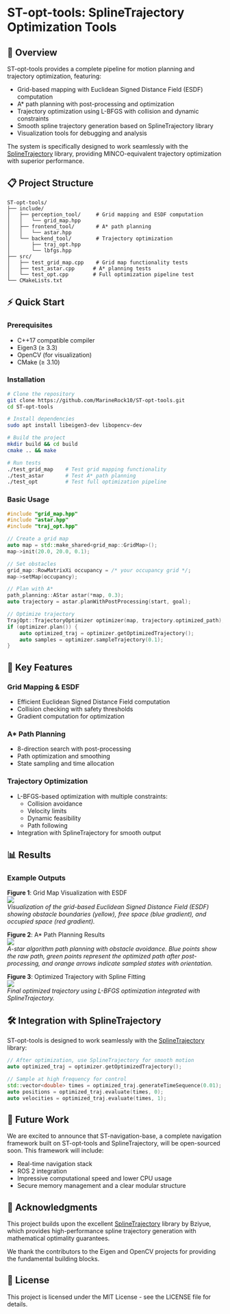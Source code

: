 # ST-opt-tools: SplineTrajectory Optimization Tools

## 🚀 Overview

ST-opt-tools provides a complete pipeline for motion planning and trajectory optimization, featuring:

- Grid-based mapping with Euclidean Signed Distance Field (ESDF) computation
- A* path planning with post-processing and optimization  
- Trajectory optimization using L-BFGS with collision and dynamic constraints
- Smooth spline trajectory generation based on SplineTrajectory library
- Visualization tools for debugging and analysis

The system is specifically designed to work seamlessly with the [SplineTrajectory](https://github.com/Bziyue/SplineTrajectory) library, providing MINCO-equivalent trajectory optimization with superior performance.

## 📋 Project Structure

```
ST-opt-tools/
├── include/
│   ├── perception_tool/     # Grid mapping and ESDF computation
│   │   └── grid_map.hpp
│   ├── frontend_tool/       # A* path planning
│   │   └── astar.hpp
│   └── backend_tool/        # Trajectory optimization
│       ├── traj_opt.hpp
│       └── lbfgs.hpp
├── src/
│   ├── test_grid_map.cpp    # Grid map functionality tests
│   ├── test_astar.cpp      # A* planning tests
│   └── test_opt.cpp        # Full optimization pipeline test
└── CMakeLists.txt
```

## ⚡ Quick Start

### Prerequisites

- C++17 compatible compiler
- Eigen3 (≥ 3.3)
- OpenCV (for visualization)
- CMake (≥ 3.10)

### Installation

```bash
# Clone the repository
git clone https://github.com/MarineRock10/ST-opt-tools.git
cd ST-opt-tools

# Install dependencies
sudo apt install libeigen3-dev libopencv-dev

# Build the project
mkdir build && cd build
cmake .. && make

# Run tests
./test_grid_map    # Test grid mapping functionality
./test_astar       # Test A* path planning  
./test_opt         # Test full optimization pipeline
```

### Basic Usage

```cpp
#include "grid_map.hpp"
#include "astar.hpp"
#include "traj_opt.hpp"

// Create a grid map
auto map = std::make_shared<grid_map::GridMap>();
map->init(20.0, 20.0, 0.1);

// Set obstacles
grid_map::RowMatrixXi occupancy = /* your occupancy grid */;
map->setMap(occupancy);

// Plan with A*
path_planning::AStar astar(*map, 0.3);
auto trajectory = astar.planWithPostProcessing(start, goal);

// Optimize trajectory
TrajOpt::TrajectoryOptimizer optimizer(map, trajectory.optimized_path);
if (optimizer.plan()) {
    auto optimized_traj = optimizer.getOptimizedTrajectory();
    auto samples = optimizer.sampleTrajectory(0.1);
}
```

## 🎯 Key Features

### Grid Mapping & ESDF

- Efficient Euclidean Signed Distance Field computation
- Collision checking with safety thresholds
- Gradient computation for optimization

### A* Path Planning

- 8-direction search with post-processing
- Path optimization and smoothing
- State sampling and time allocation

### Trajectory Optimization

- L-BFGS-based optimization with multiple constraints:
  - Collision avoidance
  - Velocity limits
  - Dynamic feasibility
  - Path following
- Integration with SplineTrajectory for smooth output

## 📊 Results

### Example Outputs

**Figure 1**: Grid Map Visualization with ESDF  
![](doc/grid_map.png)  
*Visualization of the grid-based Euclidean Signed Distance Field (ESDF) showing obstacle boundaries (yellow), free space (blue gradient), and occupied space (red gradient).*

**Figure 2**: A* Path Planning Results  
![](doc/astar.png)  
*A-star algorithm path planning with obstacle avoidance. Blue points show the raw path, green points represent the optimized path after post-processing, and orange arrows indicate sampled states with orientation.*

**Figure 3**: Optimized Trajectory with Spline Fitting  
![](doc/opt.png)  
*Final optimized trajectory using L-BFGS optimization integrated with SplineTrajectory.*

## 🛠️ Integration with SplineTrajectory

ST-opt-tools is designed to work seamlessly with the [SplineTrajectory](https://github.com/Bziyue/SplineTrajectory) library:

```cpp
// After optimization, use SplineTrajectory for smooth motion
auto optimized_traj = optimizer.getOptimizedTrajectory();

// Sample at high frequency for control
std::vector<double> times = optimized_traj.generateTimeSequence(0.01);
auto positions = optimized_traj.evaluate(times, 0);
auto velocities = optimized_traj.evaluate(times, 1);
```

## 🔮 Future Work

We are excited to announce that ST-navigation-base, a complete navigation framework built on ST-opt-tools and SplineTrajectory, will be open-sourced soon. This framework will include:

- Real-time navigation stack
- ROS 2 integration
- Impressive computational speed and lower CPU usage
- Secure memory management and a clear modular structure

## 🙏 Acknowledgments

This project builds upon the excellent [SplineTrajectory](https://github.com/Bziyue/SplineTrajectory) library by Bziyue, which provides high-performance spline trajectory generation with mathematical optimality guarantees.

We thank the contributors to the Eigen and OpenCV projects for providing the fundamental building blocks.

## 📄 License

This project is licensed under the MIT License - see the LICENSE file for details.

